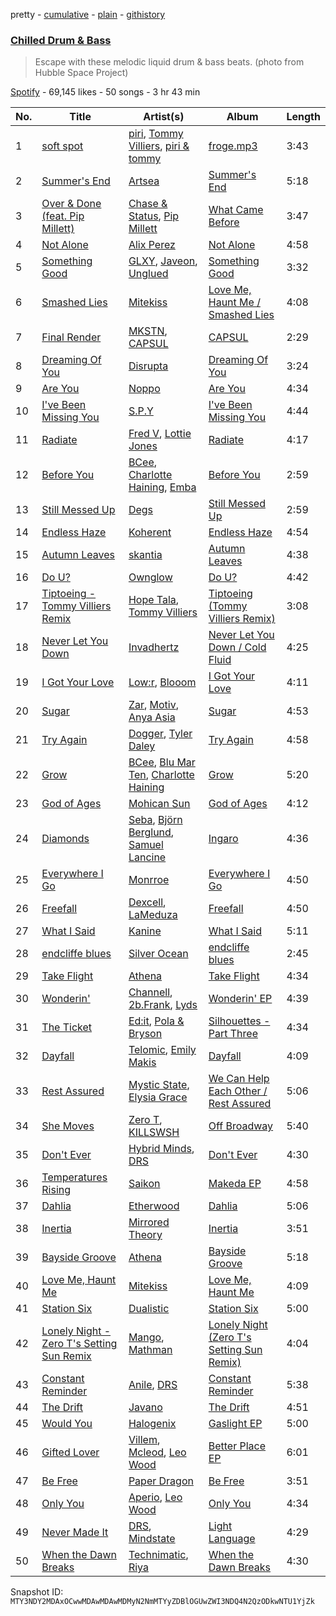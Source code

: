 pretty - [cumulative](/playlists/cumulative/37i9dQZF1DX1jlzMTQ2PY5.md) - [plain](/playlists/plain/37i9dQZF1DX1jlzMTQ2PY5) - [githistory](https://github.githistory.xyz/mackorone/spotify-playlist-archive/blob/main/playlists/plain/37i9dQZF1DX1jlzMTQ2PY5)

### [Chilled Drum & Bass](https://open.spotify.com/playlist/37i9dQZF1DX1jlzMTQ2PY5)

> Escape with these melodic liquid drum & bass beats\. \(photo from Hubble Space Project\)

[Spotify](https://open.spotify.com/user/spotify) - 69,145 likes - 50 songs - 3 hr 43 min

| No. | Title | Artist(s) | Album | Length |
|---|---|---|---|---|
| 1 | [soft spot](https://open.spotify.com/track/2bQ7sdGCOCoP4OTCdHPKFM) | [piri](https://open.spotify.com/artist/4DpmPt7gfAAq7WEx0E1X8s), [Tommy Villiers](https://open.spotify.com/artist/4M4KGWKy7pSQ5HaJNCutBN), [piri & tommy](https://open.spotify.com/artist/2U6J9Q89i1TNhesKreFD65) | [froge.mp3](https://open.spotify.com/album/4AueWk2dGXqbMFx7ogEAs7) | 3:43 |
| 2 | [Summer's End](https://open.spotify.com/track/1xSfjrSPQUHyD1xFIJ44vX) | [Artsea](https://open.spotify.com/artist/1byJENnR4rfRDs6AyFvSU9) | [Summer's End](https://open.spotify.com/album/7obp0SlhUqCCHwbnIkAzmN) | 5:18 |
| 3 | [Over & Done \(feat\. Pip Millett\)](https://open.spotify.com/track/27e5hiyHSRTs7E6SMqSRCn) | [Chase & Status](https://open.spotify.com/artist/3jNkaOXasoc7RsxdchvEVq), [Pip Millett](https://open.spotify.com/artist/1QfEfvB62EEl4upf2ANKkR) | [What Came Before](https://open.spotify.com/album/66wsQbESMquuw0lNDvgcK1) | 3:47 |
| 4 | [Not Alone](https://open.spotify.com/track/2460FCYtdrrcTChzU7G7aT) | [Alix Perez](https://open.spotify.com/artist/4e6pQ61gYReORJoXcrQH1Z) | [Not Alone](https://open.spotify.com/album/3uAGplw7cRRx927H35iokm) | 4:58 |
| 5 | [Something Good](https://open.spotify.com/track/6baWEskdN5ZKy6TyA2fm5Z) | [GLXY](https://open.spotify.com/artist/1U8nnmbuPk1EpoO7MVgIeT), [Javeon](https://open.spotify.com/artist/41sCs0Q7zO0ls64jWsHnj7), [Unglued](https://open.spotify.com/artist/3AXcevvp1Kd1KEyHiUEsrC) | [Something Good](https://open.spotify.com/album/2xRGteG3RlpT2IGXTHZF0h) | 3:32 |
| 6 | [Smashed Lies](https://open.spotify.com/track/6S5XgvlxcMQtZj1xFQVdc8) | [Mitekiss](https://open.spotify.com/artist/1yOKWVERbo2WSQb9kcsNbH) | [Love Me, Haunt Me / Smashed Lies](https://open.spotify.com/album/58TNPOAoE9KZ5XJPISGKPq) | 4:08 |
| 7 | [Final Render](https://open.spotify.com/track/2kkSL3E7r2SfdgTBNaA3qz) | [MKSTN](https://open.spotify.com/artist/43sodApl7acNHbFLOrgZuD), [CAPSUL](https://open.spotify.com/artist/6bKawCX7BxUXTBf05SsIpZ) | [CAPSUL](https://open.spotify.com/album/6ya1ggGwmnwegd0bjjyW0t) | 2:29 |
| 8 | [Dreaming Of You](https://open.spotify.com/track/7iSNRfFHvHeYL3fq4Njqd9) | [Disrupta](https://open.spotify.com/artist/6VJ0MDdr6OO6ih2TKP5g2G) | [Dreaming Of You](https://open.spotify.com/album/3qYlIJsZmQyM9K9CfSv9Ri) | 3:24 |
| 9 | [Are You](https://open.spotify.com/track/2FWmAFaVahfD7CLonK1zxS) | [Noppo](https://open.spotify.com/artist/4bFw5cibhGOOZn1ruUPDZ4) | [Are You](https://open.spotify.com/album/4eguxtM6kcT3gUh9n4novr) | 4:34 |
| 10 | [I've Been Missing You](https://open.spotify.com/track/3R9b1PpbmKKZ24rJpRnX5X) | [S.P.Y](https://open.spotify.com/artist/6aJAd8zM1s3Slw64KfsmaF) | [I've Been Missing You](https://open.spotify.com/album/3M8bgcle0cerp3hMZ91h25) | 4:44 |
| 11 | [Radiate](https://open.spotify.com/track/7ml9LpCXsH88Ez1mJnFzTg) | [Fred V](https://open.spotify.com/artist/0k3dnuEr9LghUE4jxS0PT4), [Lottie Jones](https://open.spotify.com/artist/5dScLouYq1Xn2eUlzlpusx) | [Radiate](https://open.spotify.com/album/15wCdrCX8iVt1KwM9uta2J) | 4:17 |
| 12 | [Before You](https://open.spotify.com/track/4SY259DM3lcZjPSdcfeqTM) | [BCee](https://open.spotify.com/artist/3wdwWQXJbqpJJbMdp7KfEJ), [Charlotte Haining](https://open.spotify.com/artist/2XRjIwgD0UiJXtx7Xzfy7w), [Emba](https://open.spotify.com/artist/5scIsOrV9flbeOPUtdv24H) | [Before You](https://open.spotify.com/album/6YKavj8qVTzxsG8aU8xJwV) | 2:59 |
| 13 | [Still Messed Up](https://open.spotify.com/track/27CN4S6obRUhNOMsUWrx3u) | [Degs](https://open.spotify.com/artist/7gYMOxGbwZZgvaOc6z5VJG) | [Still Messed Up](https://open.spotify.com/album/7KxVndqxoSIAdGhrfwVXz6) | 2:59 |
| 14 | [Endless Haze](https://open.spotify.com/track/657ok2Bk1W8xDJfPBFi73X) | [Koherent](https://open.spotify.com/artist/2648rIoX4aFFXNipSvyBUD) | [Endless Haze](https://open.spotify.com/album/5UGUBeYZSWd1qjsWC7LRYO) | 4:54 |
| 15 | [Autumn Leaves](https://open.spotify.com/track/0DtH5GJhj04tLmZXgBbZmP) | [skantia](https://open.spotify.com/artist/0FZS1HlJfonbMpQGzTrh0M) | [Autumn Leaves](https://open.spotify.com/album/1lmWypxn13NRgFaoaHR9sx) | 4:38 |
| 16 | [Do U?](https://open.spotify.com/track/0KnMV02q60Kkq05xp5ljlS) | [Ownglow](https://open.spotify.com/artist/5y0Z76say1n6Vj2mQnUHNj) | [Do U?](https://open.spotify.com/album/4G5Z1F5ktgxy9HsokUjd5G) | 4:42 |
| 17 | [Tiptoeing \- Tommy Villiers Remix](https://open.spotify.com/track/55FIIN6xVEjOIEheCmdV9K) | [Hope Tala](https://open.spotify.com/artist/74CcYmmNeHKe5PrZaISk8e), [Tommy Villiers](https://open.spotify.com/artist/4M4KGWKy7pSQ5HaJNCutBN) | [Tiptoeing \(Tommy Villiers Remix\)](https://open.spotify.com/album/6aFoBYMo1H4lNQkiCxYz7t) | 3:08 |
| 18 | [Never Let You Down](https://open.spotify.com/track/0gciviPVwkD0YbtJIKm1bI) | [Invadhertz](https://open.spotify.com/artist/3UqjGZR6Xz1IZesQwLJZb7) | [Never Let You Down / Cold Fluid](https://open.spotify.com/album/0lwRCOZ6FGfqUcjFwIE2DZ) | 4:25 |
| 19 | [I Got Your Love](https://open.spotify.com/track/0WPnG75MPX5X0uuvBkE8mp) | [Low:r](https://open.spotify.com/artist/2PR9nGANZUfxMEfRBoJfYI), [Blooom](https://open.spotify.com/artist/3Xtaqhj8MygkfndSArQOOS) | [I Got Your Love](https://open.spotify.com/album/2iCGxaSho2vO0muXMEcm69) | 4:11 |
| 20 | [Sugar](https://open.spotify.com/track/6OPZYgkL3w7R0ndqRiOmUm) | [Zar](https://open.spotify.com/artist/3JQUhdIaezcwwJ6SqRPNY2), [Motiv](https://open.spotify.com/artist/1hpBWbyRpkKGeNF5W3a7vp), [Anya Asia](https://open.spotify.com/artist/3e3CvN6gZzgDSMTmdicIde) | [Sugar](https://open.spotify.com/album/5vbBGdOMXNrtPG3gzjGHD1) | 4:53 |
| 21 | [Try Again](https://open.spotify.com/track/0SJExjBtsh8tcKE1ZTYDyP) | [Dogger](https://open.spotify.com/artist/79gz89B3EUt31SNQVQW1tU), [Tyler Daley](https://open.spotify.com/artist/4RZ0xAhQmDexe49EAe28hr) | [Try Again](https://open.spotify.com/album/3KjLZmbiLld9UQQB2twWJQ) | 4:58 |
| 22 | [Grow](https://open.spotify.com/track/3Hiqb8tsHXkBr9dHt4IuuH) | [BCee](https://open.spotify.com/artist/3wdwWQXJbqpJJbMdp7KfEJ), [Blu Mar Ten](https://open.spotify.com/artist/5mGqZFvzU9FRNkcI3Y0A2V), [Charlotte Haining](https://open.spotify.com/artist/2XRjIwgD0UiJXtx7Xzfy7w) | [Grow](https://open.spotify.com/album/42ijbZixyJmMHutD2Oo5XC) | 5:20 |
| 23 | [God of Ages](https://open.spotify.com/track/6x7Ph08iji4gJD1FLM2qPH) | [Mohican Sun](https://open.spotify.com/artist/7LzWa2AUty3RU0znyhG70N) | [God of Ages](https://open.spotify.com/album/4tbviI1cmbFMOeMvNEc0Ok) | 4:12 |
| 24 | [Diamonds](https://open.spotify.com/track/4Rarf4MYN0YdFhNKuAMfTp) | [Seba](https://open.spotify.com/artist/3ac1UBV3aHTPZ94T0PhfvS), [Björn Berglund](https://open.spotify.com/artist/3TDlbePC2ZlRn1OcCWnnfi), [Samuel Lancine](https://open.spotify.com/artist/2R1Th5MYsqcss3rJXVyJmN) | [Ingaro](https://open.spotify.com/album/5PdipBlyX6oMt1UrjbQi9u) | 4:36 |
| 25 | [Everywhere I Go](https://open.spotify.com/track/6PbDGsz1YF8vKNVmn0Lu9c) | [Monrroe](https://open.spotify.com/artist/6SZvMOzWVSx6cWYGRrZh6d) | [Everywhere I Go](https://open.spotify.com/album/17Mzd54AI68RCfpPeAjzu8) | 4:50 |
| 26 | [Freefall](https://open.spotify.com/track/0GAHmF6YJKFd1pgk3fdvGs) | [Dexcell](https://open.spotify.com/artist/30OaLZeQTMJHvuH3TIMUPz), [LaMeduza](https://open.spotify.com/artist/03rlubJFN0KCfvjKwt25D9) | [Freefall](https://open.spotify.com/album/5RxmvOXXB6Czd2gXZH0y9N) | 4:50 |
| 27 | [What I Said](https://open.spotify.com/track/3BmBCOkOBP444lh7GZncbW) | [Kanine](https://open.spotify.com/artist/1KiNUGL3r0GgyLwqYCY1yV) | [What I Said](https://open.spotify.com/album/2TTSXMIeBOumVzjrjrhCiL) | 5:11 |
| 28 | [endcliffe blues](https://open.spotify.com/track/5tCVAAxy3tbGux1ivbtjfg) | [Silver Ocean](https://open.spotify.com/artist/0rcIgJt9sEX5Q7o6nsOEN9) | [endcliffe blues](https://open.spotify.com/album/2ngIoicrxrasJua9VekXbJ) | 2:45 |
| 29 | [Take Flight](https://open.spotify.com/track/34eW8CuvTJoxdbzy0diSpG) | [Athena](https://open.spotify.com/artist/5zQVK5kEmMGuMqreKxjyNb) | [Take Flight](https://open.spotify.com/album/2Vmp8gBL6Lnc7XoQDrJFkD) | 4:34 |
| 30 | [Wonderin'](https://open.spotify.com/track/3HenGKQ9HhXxhb8bH03DbD) | [Channell](https://open.spotify.com/artist/0USu267KXIgx4OKwhU9n5D), [2b.Frank](https://open.spotify.com/artist/3CGeuME9z3whBbGdMNn2hS), [Lyds](https://open.spotify.com/artist/1ct2JemDGZm6FdyArw8YcI) | [Wonderin' EP](https://open.spotify.com/album/0nx1BXto7ljFknTEKnBbOR) | 4:39 |
| 31 | [The Ticket](https://open.spotify.com/track/7tEgXYCi32cOG6s9Fut8T2) | [Ed:it](https://open.spotify.com/artist/66KRvTzYwJCAY0YkkGGKPu), [Pola & Bryson](https://open.spotify.com/artist/79PzyYqAyunWsVH4tY4vpr) | [Silhouettes \- Part Three](https://open.spotify.com/album/4q4PTlt8sDTIEAuZo46LQu) | 4:34 |
| 32 | [Dayfall](https://open.spotify.com/track/6Ajue5zNJ44SGKXnqXSrhg) | [Telomic](https://open.spotify.com/artist/2uCrvTUHRA9kuW4IA67oDn), [Emily Makis](https://open.spotify.com/artist/51ferxocEKt0vjxzUsqyFX) | [Dayfall](https://open.spotify.com/album/1ui6rZ7vZIt79JfiYxYn8o) | 4:09 |
| 33 | [Rest Assured](https://open.spotify.com/track/35sqsNhnZXLUWZYY9yojPY) | [Mystic State](https://open.spotify.com/artist/052KAntc3fhUFwUgewa3Q4), [Elysia Grace](https://open.spotify.com/artist/1ictFFBiAtEwfywuzl27YV) | [We Can Help Each Other / Rest Assured](https://open.spotify.com/album/0sHG7ljdzT7s2jXi3xXazQ) | 5:06 |
| 34 | [She Moves](https://open.spotify.com/track/1QeliItLbS0fvWbJA2dxMX) | [Zero T](https://open.spotify.com/artist/5PKeA9LeUfSjUhy1ja1lsg), [KILLSWSH](https://open.spotify.com/artist/015vF6YuCsnX2b89hU3qNG) | [Off Broadway](https://open.spotify.com/album/6Lu0XmmqRDocjeFR5GlOTh) | 5:40 |
| 35 | [Don't Ever](https://open.spotify.com/track/1VlTXiHOAbQf7eXe15gBU9) | [Hybrid Minds](https://open.spotify.com/artist/05lF0DUkLJqiW5o70SScyR), [DRS](https://open.spotify.com/artist/0WCfu8x76QX3CjVgiE3Hn2) | [Don't Ever](https://open.spotify.com/album/3eMBkyz6Jilgc7OMLcduCg) | 4:30 |
| 36 | [Temperatures Rising](https://open.spotify.com/track/46jyHtJNVXtSpiC28yPU7d) | [Saikon](https://open.spotify.com/artist/707ZRpYLs1GDIhrAieihDG) | [Makeda EP](https://open.spotify.com/album/5r3rzzgTCxYmRYucoURrpP) | 4:58 |
| 37 | [Dahlia](https://open.spotify.com/track/1DCYNMKp5yziQ48dh4t0Hz) | [Etherwood](https://open.spotify.com/artist/3GEUIa3Z0Qlivy3EcJm5RX) | [Dahlia](https://open.spotify.com/album/3gvw724Y4YB3HMLrVSgCOV) | 5:06 |
| 38 | [Inertia](https://open.spotify.com/track/6y52a1OHsJGNyU5qjIghhe) | [Mirrored Theory](https://open.spotify.com/artist/27844MJ5IB1HBPtf5jxuji) | [Inertia](https://open.spotify.com/album/4yX1mfitgmZsCfgq14Phmo) | 3:51 |
| 39 | [Bayside Groove](https://open.spotify.com/track/64pPRNi9JLagq9RVYvInVu) | [Athena](https://open.spotify.com/artist/5zQVK5kEmMGuMqreKxjyNb) | [Bayside Groove](https://open.spotify.com/album/7by2OIjwE1crH5hT1SrBB7) | 5:18 |
| 40 | [Love Me, Haunt Me](https://open.spotify.com/track/0y1nYb8VBwGNy8WfDZs2iQ) | [Mitekiss](https://open.spotify.com/artist/1yOKWVERbo2WSQb9kcsNbH) | [Love Me, Haunt Me](https://open.spotify.com/album/4ns9URhZwLURgevUkZhxye) | 4:09 |
| 41 | [Station Six](https://open.spotify.com/track/4RUphASXlXEs8SJQvES7N0) | [Dualistic](https://open.spotify.com/artist/5kVFEq0ZL9wPGx6nnJDcm8) | [Station Six](https://open.spotify.com/album/15jLSYp2WsQVPI6GWjq4Al) | 5:00 |
| 42 | [Lonely Night \- Zero T's Setting Sun Remix](https://open.spotify.com/track/62xrslsJ8crkaQ8jdm3C35) | [Mango](https://open.spotify.com/artist/3bCIW0Hzkeswmblop0PGHD), [Mathman](https://open.spotify.com/artist/1AWZ73rKG01b9UNJ8dG8m6) | [Lonely Night \(Zero T's Setting Sun Remix\)](https://open.spotify.com/album/4SMiTZjeFG0O7kCO8AyZtQ) | 4:04 |
| 43 | [Constant Reminder](https://open.spotify.com/track/1LbyWN7ws0tQfnGMqAvD55) | [Anile](https://open.spotify.com/artist/4EFQ72yLfJfWI3eEz59fkY), [DRS](https://open.spotify.com/artist/0WCfu8x76QX3CjVgiE3Hn2) | [Constant Reminder](https://open.spotify.com/album/5SvZ9rfiQaxn0jjIsZhYMv) | 5:38 |
| 44 | [The Drift](https://open.spotify.com/track/1JsJnmUKULIbbNy7ePgYD3) | [Javano](https://open.spotify.com/artist/61b5v13hJBQhKlQ5sXMub2) | [The Drift](https://open.spotify.com/album/59Yj6MwubdBXwpNUZLft6W) | 4:51 |
| 45 | [Would You](https://open.spotify.com/track/6L6P4SI85euz5yGQl05Csv) | [Halogenix](https://open.spotify.com/artist/24eQxPRLv3UMwEIo6mawVW) | [Gaslight EP](https://open.spotify.com/album/28mx8HZTojPZHHneRMGPCF) | 5:00 |
| 46 | [Gifted Lover](https://open.spotify.com/track/2xsK1pXFX2Dlx7xH33Tc1N) | [Villem](https://open.spotify.com/artist/3mupfXo95OeusJKhAJVCUf), [Mcleod](https://open.spotify.com/artist/0mEsOKLNGOPE2Zhb6OCYuf), [Leo Wood](https://open.spotify.com/artist/58vAPzbpMZAVTHWA1KT68B) | [Better Place EP](https://open.spotify.com/album/0HtD2johjX3h3AgONmmiU0) | 6:01 |
| 47 | [Be Free](https://open.spotify.com/track/56lz6rWxzgLWYDmGXxkeJB) | [Paper Dragon](https://open.spotify.com/artist/2n6DgOnNnybz75HSSdM7Ai) | [Be Free](https://open.spotify.com/album/3UcwpRzAtmNpWWW5gfJ58s) | 3:51 |
| 48 | [Only You](https://open.spotify.com/track/14wbsRn4dzYtLE4QVhI0qB) | [Aperio](https://open.spotify.com/artist/7p6ffz42sYfufojFrfIDlX), [Leo Wood](https://open.spotify.com/artist/58vAPzbpMZAVTHWA1KT68B) | [Only You](https://open.spotify.com/album/1pU3nDxtgVciYzPQMhFAj8) | 4:34 |
| 49 | [Never Made It](https://open.spotify.com/track/348lckHV37myDPmuxztghP) | [DRS](https://open.spotify.com/artist/0WCfu8x76QX3CjVgiE3Hn2), [Mindstate](https://open.spotify.com/artist/7wJB2NvOGLDFafWVIsziRZ) | [Light Language](https://open.spotify.com/album/179IcSz26HvgzajtOzw3kC) | 4:29 |
| 50 | [When the Dawn Breaks](https://open.spotify.com/track/2np1uTXhFOt6q0atgeLDVz) | [Technimatic](https://open.spotify.com/artist/1LhB1j0Zq3tjBeG3k8gq7V), [Riya](https://open.spotify.com/artist/5XPW5vMGMW4tA1Z3qosShb) | [When the Dawn Breaks](https://open.spotify.com/album/3e90wdBsVki90Y9paEUS8X) | 4:30 |

Snapshot ID: `MTY3NDY2MDAxOCwwMDAwMDAwMDMyN2NmMTYyZDBlOGUwZWI3NDQ4N2QzODkwNTU1YjZk`
